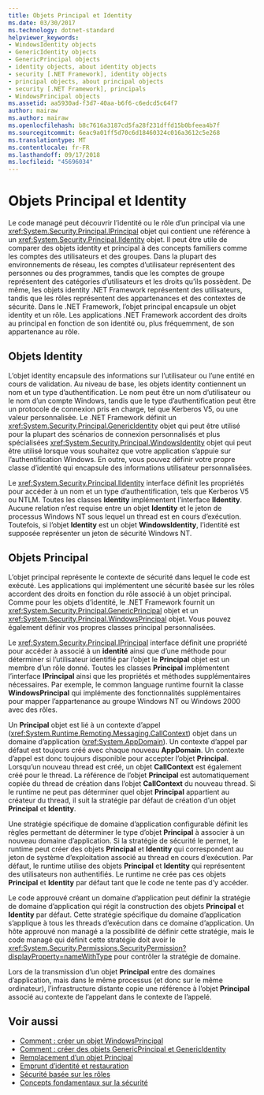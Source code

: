 ```yaml
---
title: Objets Principal et Identity
ms.date: 03/30/2017
ms.technology: dotnet-standard
helpviewer_keywords:
- WindowsIdentity objects
- GenericIdentity objects
- GenericPrincipal objects
- identity objects, about identity objects
- security [.NET Framework], identity objects
- principal objects, about principal objects
- security [.NET Framework], principals
- WindowsPrincipal objects
ms.assetid: aa5930ad-f3d7-40aa-b6f6-c6edcd5c64f7
author: mairaw
ms.author: mairaw
ms.openlocfilehash: b8c7616a3187cd5fa28f231dffd15b0bfeea4b7f
ms.sourcegitcommit: 6eac9a01ff5d70c6d18460324c016a3612c5e268
ms.translationtype: MT
ms.contentlocale: fr-FR
ms.lasthandoff: 09/17/2018
ms.locfileid: "45696034"
---
```

# <a name="principal-and-identity-objects"></a>Objets Principal et Identity
Le code managé peut découvrir l’identité ou le rôle d’un principal via une <xref:System.Security.Principal.IPrincipal> objet qui contient une référence à un <xref:System.Security.Principal.IIdentity> objet. Il peut être utile de comparer des objets identity et principal à des concepts familiers comme les comptes des utilisateurs et des groupes. Dans la plupart des environnements de réseau, les comptes d’utilisateur représentent des personnes ou des programmes, tandis que les comptes de groupe représentent des catégories d’utilisateurs et les droits qu’ils possèdent. De même, les objets identity .NET Framework représentent des utilisateurs, tandis que les rôles représentent des appartenances et des contextes de sécurité. Dans le .NET Framework, l’objet principal encapsule un objet identity et un rôle. Les applications .NET Framework accordent des droits au principal en fonction de son identité ou, plus fréquemment, de son appartenance au rôle.  
  
## <a name="identity-objects"></a>Objets Identity  
 L’objet identity encapsule des informations sur l’utilisateur ou l’une entité en cours de validation. Au niveau de base, les objets identity contiennent un nom et un type d’authentification. Le nom peut être un nom d’utilisateur ou le nom d’un compte Windows, tandis que le type d’authentification peut être un protocole de connexion pris en charge, tel que Kerberos V5, ou une valeur personnalisée. Le .NET Framework définit un <xref:System.Security.Principal.GenericIdentity> objet qui peut être utilisé pour la plupart des scénarios de connexion personnalisés et plus spécialisées <xref:System.Security.Principal.WindowsIdentity> objet qui peut être utilisé lorsque vous souhaitez que votre application s’appuie sur l’authentification Windows. En outre, vous pouvez définir votre propre classe d’identité qui encapsule des informations utilisateur personnalisées.  
  
 Le <xref:System.Security.Principal.IIdentity> interface définit les propriétés pour accéder à un nom et un type d’authentification, tels que Kerberos V5 ou NTLM. Toutes les classes **Identity** implémentent l’interface **IIdentity**. Aucune relation n’est requise entre un objet **Identity** et le jeton de processus Windows NT sous lequel un thread est en cours d’exécution. Toutefois, si l’objet **Identity** est un objet **WindowsIdentity**, l’identité est supposée représenter un jeton de sécurité Windows NT.  
  
## <a name="principal-objects"></a>Objets Principal  
 L’objet principal représente le contexte de sécurité dans lequel le code est exécuté. Les applications qui implémentent une sécurité basée sur les rôles accordent des droits en fonction du rôle associé à un objet principal. Comme pour les objets d’identité, le .NET Framework fournit un <xref:System.Security.Principal.GenericPrincipal> objet et un <xref:System.Security.Principal.WindowsPrincipal> objet. Vous pouvez également définir vos propres classes principal personnalisées.  
  
 Le <xref:System.Security.Principal.IPrincipal> interface définit une propriété pour accéder à associé à un **identité** ainsi que d’une méthode pour déterminer si l’utilisateur identifié par l’objet le **Principal** objet est un membre d’un rôle donné. Toutes les classes **Principal** implémentent l’interface **IPrincipal** ainsi que les propriétés et méthodes supplémentaires nécessaires. Par exemple, le common language runtime fournit la classe **WindowsPrincipal** qui implémente des fonctionnalités supplémentaires pour mapper l’appartenance au groupe Windows NT ou Windows 2000 avec des rôles.  
  
 Un **Principal** objet est lié à un contexte d’appel (<xref:System.Runtime.Remoting.Messaging.CallContext>) objet dans un domaine d’application (<xref:System.AppDomain>). Un contexte d’appel par défaut est toujours créé avec chaque nouveau **AppDomain**. Un contexte d’appel est donc toujours disponible pour accepter l’objet **Principal**. Lorsqu’un nouveau thread est créé, un objet **CallContext** est également créé pour le thread. La référence de l’objet **Principal** est automatiquement copiée du thread de création dans l’objet **CallContext** du nouveau thread. Si le runtime ne peut pas déterminer quel objet **Principal** appartient au créateur du thread, il suit la stratégie par défaut de création d’un objet **Principal** et **Identity**.  
  
 Une stratégie spécifique de domaine d’application configurable définit les règles permettant de déterminer le type d’objet **Principal** à associer à un nouveau domaine d’application. Si la stratégie de sécurité le permet, le runtime peut créer des objets **Principal** et **Identity** qui correspondent au jeton de système d’exploitation associé au thread en cours d’exécution. Par défaut, le runtime utilise des objets **Principal** et **Identity** qui représentent des utilisateurs non authentifiés. Le runtime ne crée pas ces objets **Principal** et **Identity** par défaut tant que le code ne tente pas d’y accéder.  
  
 Le code approuvé créant un domaine d’application peut définir la stratégie de domaine d’application qui régit la construction des objets **Principal** et **Identity** par défaut. Cette stratégie spécifique du domaine d’application s’applique à tous les threads d’exécution dans ce domaine d’application. Un hôte approuvé non managé a la possibilité de définir cette stratégie, mais le code managé qui définit cette stratégie doit avoir le <xref:System.Security.Permissions.SecurityPermission?displayProperty=nameWithType> pour contrôler la stratégie de domaine.  
  
 Lors de la transmission d’un objet **Principal** entre des domaines d’application, mais dans le même processus (et donc sur le même ordinateur), l’infrastructure distante copie une référence à l’objet **Principal** associé au contexte de l’appelant dans le contexte de l’appelé.  
  
## <a name="see-also"></a>Voir aussi

- [Comment : créer un objet WindowsPrincipal](../../../docs/standard/security/how-to-create-a-windowsprincipal-object.md)  
- [Comment : créer des objets GenericPrincipal et GenericIdentity](../../../docs/standard/security/how-to-create-genericprincipal-and-genericidentity-objects.md)  
- [Remplacement d’un objet Principal](../../../docs/standard/security/replacing-a-principal-object.md)  
- [Emprunt d’identité et restauration](../../../docs/standard/security/impersonating-and-reverting.md)  
- [Sécurité basée sur les rôles](../../../docs/standard/security/role-based-security.md)  
- [Concepts fondamentaux sur la sécurité](../../../docs/standard/security/key-security-concepts.md)

